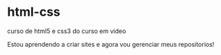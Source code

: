 # html-css
 curso de html5 e css3 do curso em video

Estou aprendendo a criar sites e agora vou gerenciar meus repositorios!
